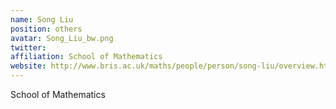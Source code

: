 ```yaml
---
name: Song Liu
position: others
avatar: Song_Liu_bw.png
twitter:
affiliation: School of Mathematics
website: http://www.bris.ac.uk/maths/people/person/song-liu/overview.html
---
```


School of Mathematics